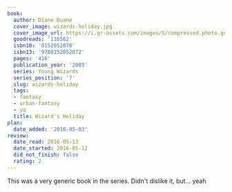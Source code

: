```yaml
---
book:
  author: Diane Duane
  cover_image: wizards-holiday.jpg
  cover_image_url: https://i.gr-assets.com/images/S/compressed.photo.goodreads.com/books/1400262906l/116562.jpg
  goodreads: '116562'
  isbn10: '0152052070'
  isbn13: '9780152052072'
  pages: '416'
  publication_year: '2003'
  series: Young Wizards
  series_position: '7'
  slug: wizards-holiday
  tags:
  - fantasy
  - urban-fantasy
  - ya
  title: Wizard's Holiday
plan:
  date_added: '2016-05-03'
review:
  date_read: 2016-05-13
  date_started: 2016-05-12
  did_not_finish: false
  rating: 2
---
```


This was a very generic book in the series. Didn't dislike it, but... yeah

